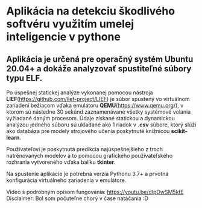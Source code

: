 # **Aplikácia na detekciu škodlivého softvéru využitím umelej inteligencie v pythone**

## Aplikácia je určená pre operačný systém **Ubuntu 20.04**+ a dokáže analyzovať spustiteľné súbory typu **ELF**. 

Po úspešnej statickej analýze vykonanej pomocou nástroja **LIEF**(https://github.com/lief-project/LIEF) je súbor spustený vo virtuálnom zariadení bežiacom vďaka emulátoru **QEMU**(https://www.qemu.org/), v ktorom sú následne 30 sekúnd zaznamenávané všetky systémové volania vyžiadané daným procesom. Údaje získané statickou a dynamickou analýzou jedného súboru sú ukladané ako 1 riadok v **.csv** súbore, ktorý slúži ako databáza pre modely strojového učenia poskytnuté knižnicou **scikit-learn**.

Používateľovi je poskytnutá predikcia najúspešnejšieho z troch natrénovaných modelov a to pomocou grafického používateľského rozhrania vytvoreného vďaka balíku **tkinter**.

Na spustenie aplikácie je potrebná verzia Pythonu 3.7+ a prvotná konfigurácia virtuálneho zariadenia v emulátore.


Video s podrobným opisom fungovania: https://youtu.be/dIpDwSM5ktE  
Disclaimer: Bol som počuteľne chorý v čase natáčania :D
